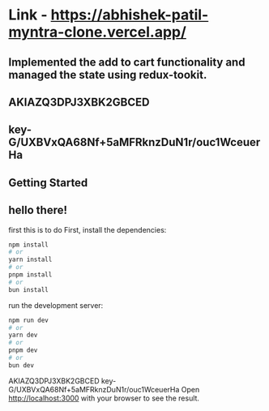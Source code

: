 # Link - https://abhishek-patil-myntra-clone.vercel.app/

## Implemented the add to cart functionality and managed the state using __redux-tookit__.
## AKIAZQ3DPJ3XBK2GBCED
## key- G/UXBVxQA68Nf+5aMFRknzDuN1r/ouc1WceuerHa
## Getting Started
## hello there!
first this is to do 
First, install the dependencies:

```bash
npm install
# or
yarn install
# or
pnpm install
# or
bun install
```


run the development server:

```bash
npm run dev
# or
yarn dev
# or
pnpm dev
# or
bun dev
```
AKIAZQ3DPJ3XBK2GBCED
key- G/UXBVxQA68Nf+5aMFRknzDuN1r/ouc1WceuerHa
Open [http://localhost:3000](http://localhost:3000) with your browser to see the result.





